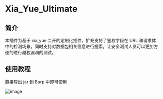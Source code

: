 # Xia_Yue_Ultimate
## 简介
本插件为基于 xia_yue 二开的定制化插件，扩充支持了鉴权字段在 URL 和请求体中的检测场景，同时支持对数据包相关信息进行搜索，让安全测试人员可以更加方便的进行越权漏洞的测试。
## 使用教程
直接导出 jar 到 Burp 中即可使用

![image](https://github.com/user-attachments/assets/307e90f4-8bcb-416e-99a7-4ccd28156a12)

